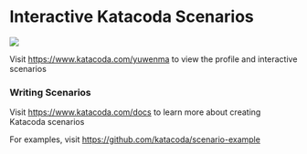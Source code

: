 # Interactive Katacoda Scenarios

[![](http://shields.katacoda.com/katacoda/yuwenma/count.svg)](https://www.katacoda.com/yuwenma "Get your profile on Katacoda.com")

Visit https://www.katacoda.com/yuwenma to view the profile and interactive scenarios

### Writing Scenarios
Visit https://www.katacoda.com/docs to learn more about creating Katacoda scenarios

For examples, visit https://github.com/katacoda/scenario-example

